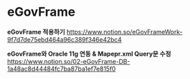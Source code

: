 # eGovFrame

 **eGovFrame 적용하기**
https://www.notion.so/eGovFrameWork-9f7d7de75ebd464a96c389f346e42bc4

**eGovFrame와 Oracle 11g 연동 & Mapepr.xml Query문 수정**
https://www.notion.so/02-eGovFrame-DB-1a48ac8d44484fc7ba87ba1ef7e815f0